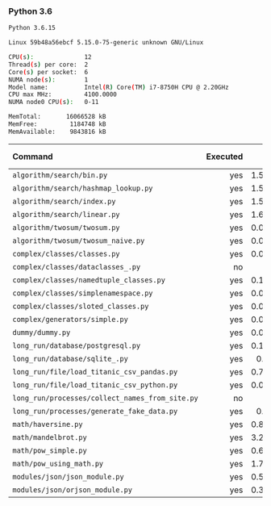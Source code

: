 ### **Python 3.6**

```bash
Python 3.6.15

Linux 59b48a56ebcf 5.15.0-75-generic unknown GNU/Linux

CPU(s):              12
Thread(s) per core:  2
Core(s) per socket:  6
NUMA node(s):        1
Model name:          Intel(R) Core(TM) i7-8750H CPU @ 2.20GHz
CPU max MHz:         4100.0000
NUMA node0 CPU(s):   0-11

MemTotal:       16066528 kB
MemFree:         1184748 kB
MemAvailable:    9843816 kB
```

| Command | Executed | Mean [s] | Stddev [s] | Median [s] | Min [s] | Max [s] | Memory [MB] |
|:---|---:|---:|---:|---:|---:|---:|---:|
| `algorithm/search/bin.py` | yes | 1.54013 | 0.02548 | 1.5354 | 1.50594 | 1.584 | 29.08555 |
| `algorithm/search/hashmap_lookup.py` | yes | 1.52904 | 0.01177 | 1.53336 | 1.51116 | 1.54184 | 28.38281 |
| `algorithm/search/index.py` | yes | 1.54776 | 0.00983 | 1.55027 | 1.53244 | 1.55794 | 28.93047 |
| `algorithm/search/linear.py` | yes | 1.60448 | 0.01073 | 1.60446 | 1.58699 | 1.62372 | 29.04844 |
| `algorithm/twosum/twosum.py` | yes | 0.08737 | 0.00134 | 0.08698 | 0.08589 | 0.09009 | 22.36055 |
| `algorithm/twosum/twosum_naive.py` | yes | 0.08752 | 0.00164 | 0.08683 | 0.08589 | 0.09041 | 22.2375 |
| `complex/classes/classes.py` | yes | 0.04961 | 0.00036 | 0.04964 | 0.04894 | 0.05007 | 21.96406 |
| `complex/classes/dataclasses_.py` | no | -1 | -1 | -1 | -1 | -1 | -1 |
| `complex/classes/namedtuple_classes.py` | yes | 0.10127 | 0.00057 | 0.10128 | 0.10039 | 0.10208 | 22.25586 |
| `complex/classes/simplenamespace.py` | yes | 0.06632 | 0.00063 | 0.06615 | 0.06574 | 0.06762 | 21.99648 |
| `complex/classes/sloted_classes.py` | yes | 0.04946 | 0.00057 | 0.04927 | 0.04867 | 0.05057 | 21.87539 |
| `complex/generators/simple.py` | yes | 0.07371 | 0.00554 | 0.07252 | 0.06893 | 0.08783 | 22.04688 |
| `dummy/dummy.py` | yes | 0.03385 | 0.00035 | 0.03382 | 0.03348 | 0.03471 | 21.74727 |
| `long_run/database/postgresql.py` | yes | 0.16026 | 0.00672 | 0.15763 | 0.15629 | 0.17823 | 27.10742 |
| `long_run/database/sqlite_.py` | yes | 0.6326 | 0.00377 | 0.63187 | 0.62898 | 0.64243 | 63.10898 |
| `long_run/file/load_titanic_csv_pandas.py` | yes | 0.70979 | 0.00423 | 0.70892 | 0.70581 | 0.72129 | 61.91055 |
| `long_run/file/load_titanic_csv_python.py` | yes | 0.07582 | 0.00039 | 0.07587 | 0.07517 | 0.07639 | 22.14766 |
| `long_run/processes/collect_names_from_site.py` | no | -1 | -1 | -1 | -1 | -1 | -1 |
| `long_run/processes/generate_fake_data.py` | yes | 0.8772 | 0.00741 | 0.87491 | 0.86746 | 0.88927 | 65.00781 |
| `math/haversine.py` | yes | 0.85513 | 0.02545 | 0.84519 | 0.83545 | 0.92089 | 21.91406 |
| `math/mandelbrot.py` | yes | 3.28697 | 0.08116 | 3.29095 | 3.07596 | 3.36694 | 36.43125 |
| `math/pow_simple.py` | yes | 0.61479 | 0.00456 | 0.61359 | 0.61059 | 0.62491 | 21.82969 |
| `math/pow_using_math.py` | yes | 1.73328 | 0.08346 | 1.70447 | 1.6561 | 1.87841 | 21.87539 |
| `modules/json/json_module.py` | yes | 0.52566 | 0.00566 | 0.52684 | 0.51489 | 0.53318 | 21.97109 |
| `modules/json/orjson_module.py` | yes | 0.31667 | 0.00686 | 0.31485 | 0.31124 | 0.33551 | 22.68164 |
